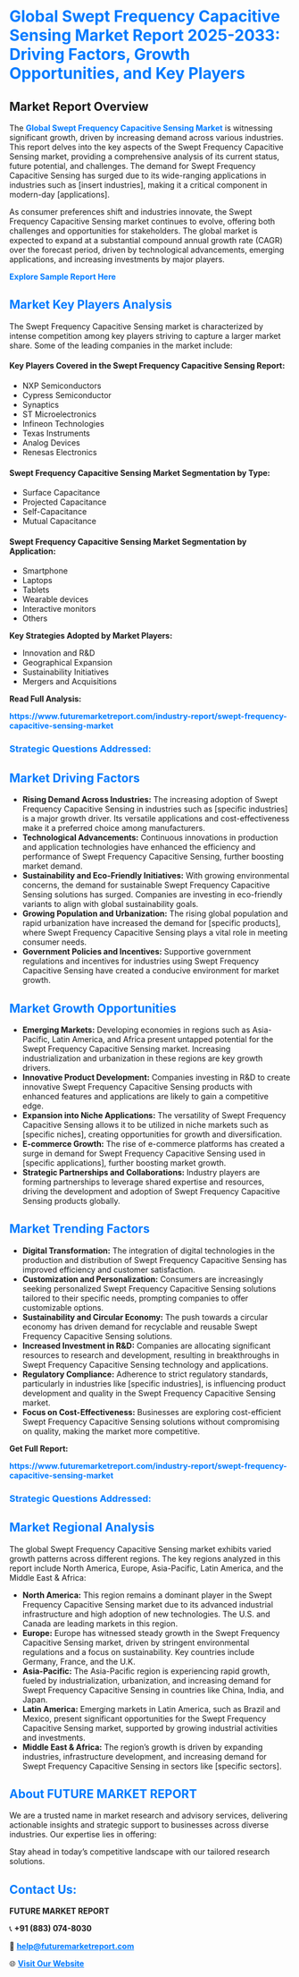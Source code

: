 <h1 style="color: #007BFF;">Global Swept Frequency Capacitive Sensing Market Report 2025-2033: Driving Factors, Growth Opportunities, and Key Players</h1>

<section id="overview">
<h2>Market Report Overview</h2>
<p>The <a href="https://www.futuremarketreport.com/industry-report/swept-frequency-capacitive-sensing-market" style="color: #007BFF; text-decoration: none;"><strong>Global Swept Frequency Capacitive Sensing Market</strong></a> is witnessing significant growth, driven by increasing demand across various industries. This report delves into the key aspects of the Swept Frequency Capacitive Sensing market, providing a comprehensive analysis of its current status, future potential, and challenges. The demand for Swept Frequency Capacitive Sensing has surged due to its wide-ranging applications in industries such as [insert industries], making it a critical component in modern-day [applications].</p>
<p>As consumer preferences shift and industries innovate, the Swept Frequency Capacitive Sensing market continues to evolve, offering both challenges and opportunities for stakeholders. The global market is expected to expand at a substantial compound annual growth rate (CAGR) over the forecast period, driven by technological advancements, emerging applications, and increasing investments by major players.</p>
</section>

<section id="overview">
<p><a href="https://www.futuremarketreport.com/request-sample/reportId=82335" style="color: #007BFF; text-decoration: none;"><strong>Explore Sample Report Here</strong></a></p>
</section>

<section id="key-players">
<h2 style="color: #007BFF;">Market Key Players Analysis</h2>
<p>The Swept Frequency Capacitive Sensing market is characterized by intense competition among key players striving to capture a larger market share. Some of the leading companies in the market include:</p>
<h4>Key Players Covered in the Swept Frequency Capacitive Sensing Report:</h4>
<ul><li>NXP Semiconductors</li><li>Cypress Semiconductor</li><li>Synaptics</li><li>ST Microelectronics</li><li>Infineon Technologies</li><li>Texas Instruments</li><li>Analog Devices</li><li>Renesas Electronics</li></ul>
<h4>Swept Frequency Capacitive Sensing Market Segmentation by Type:</h4>
<ul><li>Surface Capacitance</li><li>Projected Capacitance</li><li>Self-Capacitance</li><li>Mutual Capacitance</li></ul>

<h4>Swept Frequency Capacitive Sensing Market Segmentation by Application:</h4>
<ul><li>Smartphone</li><li>Laptops</li><li>Tablets</li><li>Wearable devices</li><li>Interactive monitors</li><li>Others</li></ul>
<p><strong>Key Strategies Adopted by Market Players:</strong></p>
<ul>
<li>Innovation and R&D</li>
<li>Geographical Expansion</li>
<li>Sustainability Initiatives</li>
<li>Mergers and Acquisitions</li>
</ul>
</section>

<section>
<p><strong>Read Full Analysis: </strong></p><a href="https://www.futuremarketreport.com/industry-report/swept-frequency-capacitive-sensing-market" style="color: #007BFF; text-decoration: none;"><strong>https://www.futuremarketreport.com/industry-report/swept-frequency-capacitive-sensing-market</strong></a>
<h3 style="color: #007BFF;">Strategic Questions Addressed:</h3>
</section>

<section id="driving-factors">
<h2 style="color: #007BFF;">Market Driving Factors</h2>
<ul>
<li><strong>Rising Demand Across Industries:</strong> The increasing adoption of Swept Frequency Capacitive Sensing in industries such as [specific industries] is a major growth driver. Its versatile applications and cost-effectiveness make it a preferred choice among manufacturers.</li>
<li><strong>Technological Advancements:</strong> Continuous innovations in production and application technologies have enhanced the efficiency and performance of Swept Frequency Capacitive Sensing, further boosting market demand.</li>
<li><strong>Sustainability and Eco-Friendly Initiatives:</strong> With growing environmental concerns, the demand for sustainable Swept Frequency Capacitive Sensing solutions has surged. Companies are investing in eco-friendly variants to align with global sustainability goals.</li>
<li><strong>Growing Population and Urbanization:</strong> The rising global population and rapid urbanization have increased the demand for [specific products], where Swept Frequency Capacitive Sensing plays a vital role in meeting consumer needs.</li>
<li><strong>Government Policies and Incentives:</strong> Supportive government regulations and incentives for industries using Swept Frequency Capacitive Sensing have created a conducive environment for market growth.</li>
</ul>
</section>

<section id="growth-opportunities">
<h2 style="color: #007BFF;">Market Growth Opportunities</h2>
<ul>
<li><strong>Emerging Markets:</strong> Developing economies in regions such as Asia-Pacific, Latin America, and Africa present untapped potential for the Swept Frequency Capacitive Sensing market. Increasing industrialization and urbanization in these regions are key growth drivers.</li>
<li><strong>Innovative Product Development:</strong> Companies investing in R&D to create innovative Swept Frequency Capacitive Sensing products with enhanced features and applications are likely to gain a competitive edge.</li>
<li><strong>Expansion into Niche Applications:</strong> The versatility of Swept Frequency Capacitive Sensing allows it to be utilized in niche markets such as [specific niches], creating opportunities for growth and diversification.</li>
<li><strong>E-commerce Growth:</strong> The rise of e-commerce platforms has created a surge in demand for Swept Frequency Capacitive Sensing used in [specific applications], further boosting market growth.</li>
<li><strong>Strategic Partnerships and Collaborations:</strong> Industry players are forming partnerships to leverage shared expertise and resources, driving the development and adoption of Swept Frequency Capacitive Sensing products globally.</li>
</ul>
</section>

<section id="trending-factors">
<h2 style="color: #007BFF;">Market Trending Factors</h2>
<ul>
<li><strong>Digital Transformation:</strong> The integration of digital technologies in the production and distribution of Swept Frequency Capacitive Sensing has improved efficiency and customer satisfaction.</li>
<li><strong>Customization and Personalization:</strong> Consumers are increasingly seeking personalized Swept Frequency Capacitive Sensing solutions tailored to their specific needs, prompting companies to offer customizable options.</li>
<li><strong>Sustainability and Circular Economy:</strong> The push towards a circular economy has driven demand for recyclable and reusable Swept Frequency Capacitive Sensing solutions.</li>
<li><strong>Increased Investment in R&D:</strong> Companies are allocating significant resources to research and development, resulting in breakthroughs in Swept Frequency Capacitive Sensing technology and applications.</li>
<li><strong>Regulatory Compliance:</strong> Adherence to strict regulatory standards, particularly in industries like [specific industries], is influencing product development and quality in the Swept Frequency Capacitive Sensing market.</li>
<li><strong>Focus on Cost-Effectiveness:</strong> Businesses are exploring cost-efficient Swept Frequency Capacitive Sensing solutions without compromising on quality, making the market more competitive.</li>
</ul>
</section>

<section>
<p><strong>Get Full Report: </strong></p><a href="https://www.futuremarketreport.com/industry-report/swept-frequency-capacitive-sensing-market" style="color: #007BFF; text-decoration: none;"><strong>https://www.futuremarketreport.com/industry-report/swept-frequency-capacitive-sensing-market</strong></a>
<h3 style="color: #007BFF;">Strategic Questions Addressed:</h3>
</section>


<section id="regional-analysis">
<h2 style="color: #007BFF;">Market Regional Analysis</h2>
<p>The global Swept Frequency Capacitive Sensing market exhibits varied growth patterns across different regions. The key regions analyzed in this report include North America, Europe, Asia-Pacific, Latin America, and the Middle East & Africa:</p>
<ul>
<li><strong>North America:</strong> This region remains a dominant player in the Swept Frequency Capacitive Sensing market due to its advanced industrial infrastructure and high adoption of new technologies. The U.S. and Canada are leading markets in this region.</li>
<li><strong>Europe:</strong> Europe has witnessed steady growth in the Swept Frequency Capacitive Sensing market, driven by stringent environmental regulations and a focus on sustainability. Key countries include Germany, France, and the U.K.</li>
<li><strong>Asia-Pacific:</strong> The Asia-Pacific region is experiencing rapid growth, fueled by industrialization, urbanization, and increasing demand for Swept Frequency Capacitive Sensing in countries like China, India, and Japan.</li>
<li><strong>Latin America:</strong> Emerging markets in Latin America, such as Brazil and Mexico, present significant opportunities for the Swept Frequency Capacitive Sensing market, supported by growing industrial activities and investments.</li>
<li><strong>Middle East & Africa:</strong> The region’s growth is driven by expanding industries, infrastructure development, and increasing demand for Swept Frequency Capacitive Sensing in sectors like [specific sectors].</li>
</ul>
</section>

<footer>
<h2 style="color: #007BFF;">About FUTURE MARKET REPORT</h2>
<p>We are a trusted name in market research and advisory services, delivering actionable insights and strategic support to businesses across diverse industries. Our expertise lies in offering:</p>

<p>Stay ahead in today’s competitive landscape with our tailored research solutions.</p>

<h2 style="color: #007BFF;">Contact Us:</h2>
<p><strong>FUTURE MARKET REPORT</strong></p>
<p>📞 <strong>+91 (883) 074-8030</strong></p>
<p>📧 <strong><a href="mailto:help@futuremarketreport.com" style="color: #007BFF;">help@futuremarketreport.com</a></strong></p>
<p>🌐 <strong><a href="https://www.futuremarketreport.com/" style="color: #007BFF;">Visit Our Website</a></strong></p>
</footer>